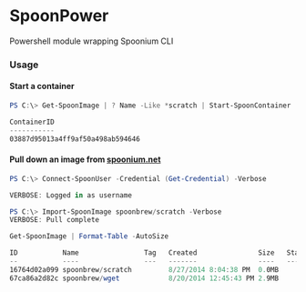 SpoonPower
==========

Powershell module wrapping Spoonium CLI

### Usage

#### Start a container

```powershell
PS C:\> Get-SpoonImage | ? Name -Like *scratch | Start-SpoonContainer

ContainerID                                                                                         ExitCode                                                                                           
-----------                                                                                         --------                                                                                           
03887d95013a4ff9af50a498ab594646                                                                    0x0       
```

#### Pull down an image from [spoonium.net](http://spoonium.net)

```powershell
PS C:\> Connect-SpoonUser -Credential (Get-Credential) -Verbose

VERBOSE: Logged in as username

PS C:\> Import-SpoonImage spoonbrew/scratch -Verbose
VERBOSE: Pull complete

Get-SpoonImage | Format-Table -AutoSize

ID           Name                Tag   Created               Size   Startup files
--           ----                ---   -------               ----   -------------
16764d02a099 spoonbrew/scratch         8/27/2014 8:04:38 PM  0.0MB
67ca86a2d82c spoonbrew/wget            8/20/2014 12:45:43 PM 2.9MB

```
